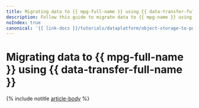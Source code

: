 ```yaml
---
title: Migrating data to {{ mpg-full-name }} using {{ data-transfer-full-name }}
description: Follow this guide to migrate data to {{ mpg-name }} using {{ data-transfer-name }}.
noIndex: true
canonical: '{{ link-docs }}/tutorials/dataplatform/object-storage-to-postgresql'
---
```


# Migrating data to {{ mpg-full-name }} using {{ data-transfer-full-name }}


{% include notitle [article-body](../../_tutorials/dataplatform/object-storage-to-postgresql.md) %}
